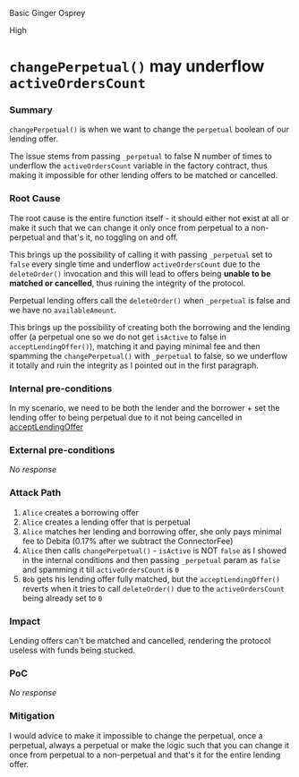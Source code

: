 Basic Ginger Osprey

High

# `changePerpetual()` may underflow `activeOrdersCount`

### Summary

`changePerpetual()` is when we want to change the `perpetual` boolean of our lending offer.

The issue stems from passing `_perpetual` to false N number of times to underflow the `activeOrdersCount` variable in the factory contract, thus making it impossible for other lending offers to be matched or cancelled.

### Root Cause

The root cause is the entire function itself - it should either not exist at all or make it such that we can change it only once from perpetual to a non-perpetual and that's it, no toggling on and off.

This brings up the possibility of calling it with passing `_perpetual` set to `false` every single time and underflow `activeOrdersCount` due to the `deleteOrder()` invocation and this will lead to offers being **unable to be matched or cancelled**, thus ruining the integrity of the protocol.

Perpetual lending offers call the `deleteOrder()` when `_perpetual` is false and we have no `availableAmount`.

This brings up the possibility of creating both the borrowing and the lending offer (a perpetual one so we do not get `isActive` to false in `acceptLendingOffer()`), matching it and paying minimal fee and then spamming the `changePerpetual()` with `_perpetual` to false, so we underflow it totally and ruin the integrity as I pointed out in the first paragraph.

### Internal pre-conditions

In my scenario, we need to be both the lender and the borrower + set the lending offer to being perpetual due to it not being cancelled in [acceptLendingOffer](https://github.com/sherlock-audit/2024-11-debita-finance-v3/blob/main/Debita-V3-Contracts/contracts/DebitaLendOffer-Implementation.sol#L128-L131)

### External pre-conditions

_No response_

### Attack Path

1. `Alice` creates a borrowing offer
2. `Alice` creates a lending offer that is perpetual
3. `Alice` matches her lending and borrowing offer, she only pays minimal fee to Debita (0.17% after we subtract the ConnectorFee)
4. `Alice` then calls `changePerpetual()` - `isActive` is NOT `false` as I showed in the internal conditions and then passing `_perpetual` param as `false` and spamming it till `activeOrdersCount` is `0`
5. `Bob` gets his lending offer fully matched, but the `acceptLendingOffer()` reverts when it tries to call `deleteOrder()` due to the `activeOrdersCount` being already set to `0`

### Impact

Lending offers can't be matched and cancelled, rendering the protocol useless with funds being stucked.

### PoC

_No response_

### Mitigation

I would advice to make it impossible to change the perpetual, once a perpetual, always a perpetual or make the logic such that you can change it once from perpetual to a non-perpetual and that's it for the entire lending offer.